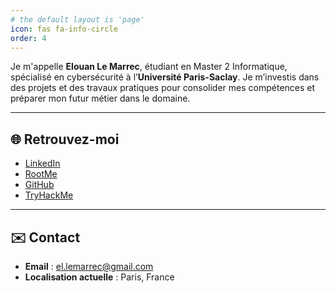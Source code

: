```yaml
---
# the default layout is 'page'
icon: fas fa-info-circle
order: 4
---
```


Je m'appelle **Elouan Le Marrec**, étudiant en Master 2 Informatique, spécialisé en cybersécurité à l’**Université Paris-Saclay**. Je m’investis dans des projets et des travaux pratiques pour consolider mes compétences et préparer mon futur métier dans le domaine.

---

## 🌐 **Retrouvez-moi**
- [LinkedIn](https://www.linkedin.com/in/elouan-le-marrec-45798a24b/)
- [RootMe]([https://www.linkedin.com/in/elouan-le-marrec-45798a24b/](https://www.root-me.org/Artifowl))
- [GitHub](https://github.com/artifowl)  
- [TryHackMe](https://tryhackme.com/p/artifowl)  

---

## ✉️ **Contact**
- **Email** : el.lemarrec@gmail.com
- **Localisation actuelle** : Paris, France
